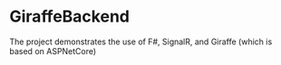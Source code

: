 # GiraffeBackend
The project demonstrates the use of F#, SignalR, and Giraffe (which is based on ASPNetCore)
